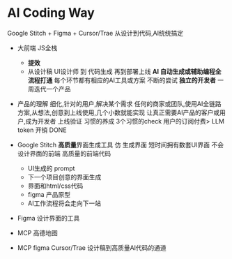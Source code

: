 # AI Coding Way
Google Stitch + Figma + Cursor/Trae 从设计到代码,AI统统搞定
- 大前端 JS全栈
    - **提效**
    - 从设计稿 UI设计师 到 代码生成 再到部署上线
    **AI 自动生成或辅助编程全流程打通**
    每个环节都有相应的AI工具或方案
    不断的尝试 **独立的开发者**
    一周迭代一个产品
- 产品的理解
    细化,针对的用户,解决某个需求
    任何的商家或团队,使用AI全链路方案,从想法,创意到上线使用,几个小数就能实现
    让真正需要AI产品的客户或用户,成为开发者
    上线验证
    习惯的养成
    3个习惯的check
    用户的订阅付费> LLM token 开销 DONE
- Google Stitch **高质量**界面生成工具 
    仿
    生成界面 
    短时间拥有数套UI界面
    不会设计界面的前端
    高质量的前端代码
    - UI生成的 prompt
    - 下一个项目创意的界面生成
    - 界面和html/css代码 
    - figma 产品原型
    - AI工作流程将会走向下一站

- Figma 设计界面的工具
- MCP 
    高德地图
- MCP figma  Cursor/Trae
   设计稿到高质量AI代码的通道